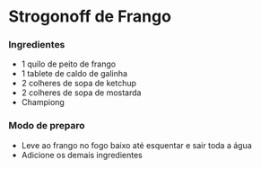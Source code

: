 # Strogonoff de Frango

### Ingredientes

- 1 quilo de peito de frango
- 1 tablete de caldo de galinha
- 2 colheres de sopa de ketchup
- 2 colheres de sopa de mostarda
- Championg

### Modo de preparo

- Leve ao frango no fogo baixo até esquentar e sair toda a água
- Adicione os demais ingredientes